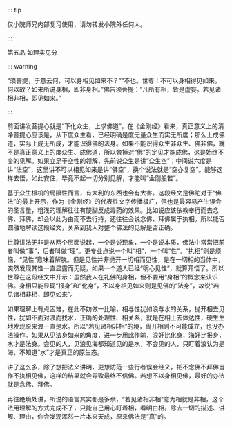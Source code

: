 ::: tip

仅小院师兄内部复习使用，请勿转发小院外任何人。

:::

第五品 如理实见分

::: warning

​         “须菩提，于意云何，可以身相见如来不？”“不也。世尊！不可以身相得见如来。何以故？如来所说身相，即非身相。”佛告须菩提：“凡所有相，皆是虚妄。若见诸相非相，即见如来。”

:::

​          前面讲发菩提心就是“下化众生，上求佛道”，在《金刚经》看来，真正意义上的清净菩提心应该是，从下度众生看，已经明确是度无量众生而实无所度；那么上成佛道，实际上成无所成，才能识得佛的法身。如果不能识得众生非众生、佛非佛，就不是真正意义上的度众生、成佛道，所以舍掉对“佛”的定见才能成佛，这是始终不变的见解。如果立足于空性的领解，先前说众生是讲“众生空”；中间说六度是讲“法空”，这里讲不可以相见如来是讲“佛空”，换个说法就是“空亦复空”。能够这样去悟，如此安住，毕竟不起一切分别见解，才能叫“金刚般若”。

​         基于众生根机的局限性而言，有大利的东西也会有大害。这段经文是佛陀对于“佛法”的最上开示，作为《金刚经》的代表性文字传播极广，但也是最容易产生误会的圣言量，粗浅的理解往往有醍醐反成毒药的效果。比如说应该依教奉行而去念佛、拜佛，却会以此为由而不去行持，还往往会说念佛、拜佛属于执相。所以能否圆融地解读这段经文，关系到我人对整个佛法的见解是否正确。

​         世尊讲法无非是从两个层面说起，一个是说现象，一个是说本质，佛法中常常把前者叫做“事”，后者叫做“理”。更专业点说一个叫“相”，一个叫“性”。“执相”则是烦恼，“见性”意味着解脱。但是见性并非抛开一切相而见性，是在一切相的当体中，突然发现其性一直显露而无疑，如果一个道人已经“明心见性”，就算开悟了。所以世尊在这段经文中开示：虽然我人在礼佛的身相，但不要用“身相”的概念来认识佛。身相只能显现“报身”和“化身”，不以身相见如来则是见佛的“法身”，故说“若见诸相非相，即见如来”。

​         如果理解上有点困难，在此不妨做一比喻，相与性犹如浪与水的关系，抛开相去见性，犹如不面对浪而找水，正确的处理性、相关系，就是在相上去体达性，硬生生地发现原来浪一直是水。所以“若见诸相非相”的境，离开相则不可能成立，也没办法操作。如果从见法身如来的角度，进一步用此作喻，浪好比化身，海好比报身，水才是法身。会见的人，见浪见海都知道见的是水，不会见的人，只盯着浪认为是海，不知道“水”才是真正的原生态。         

​         讲了这么多，除了想把法义讲明，更想防范一些行者误会经义，把不念佛不拜佛当作不执相见佛，这样的结果就会导致最终不信佛。若想不以身相见佛，最好的办法就是念佛、拜佛。

​         再往绝境处讲，所说的语言其实都是多余，“若见诸相非相”意为相就是非相，这个法用理解的方式完成不了，只能自己用心盯着相，看明白相。除去一切的描述、讲解、理由，你会发现浑然一片本来天成，原来佛法是“真”的。